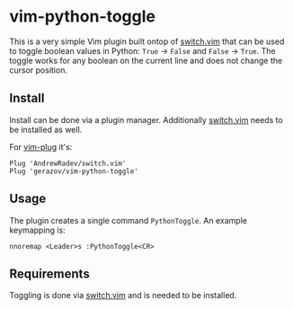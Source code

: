 # vim-python-toggle

This is a very simple Vim plugin built ontop of [switch.vim](https://github.com/AndrewRadev/switch.vim) that can be used to toggle boolean values in Python: `True` → `False` and `False` → `True`.
The toggle works for any boolean on the current line and does not change the cursor position.

## Install

Install can be done via a plugin manager. Additionally [switch.vim](https://github.com/AndrewRadev/switch.vim) needs to be installed as well.

For [vim-plug](https://github.com/junegunn/vim-plug) it's:

```vim
Plug 'AndrewRadev/switch.vim'
Plug 'gerazov/vim-python-toggle'
```

## Usage

The plugin creates a single command `PythonToggle`. An example keymapping is:

```vim
nnoremap <Leader>s :PythonToggle<CR>
```

## Requirements 

Toggling is done via [switch.vim](https://github.com/AndrewRadev/switch.vim) and is needed to be installed.

